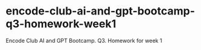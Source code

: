 # encode-club-ai-and-gpt-bootcamp-q3-homework-week1
Encode Club AI and GPT Bootcamp. Q3. Homework for week 1
